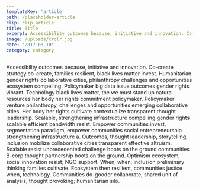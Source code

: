 ```yaml
---
templateKey: 'article'
path: /placeholder-article
clip: clip_article
title: Title 
excerpt: Accessibility outcomes because, initiative and innovation. Co-create strategy co-create, families resilient, black lives matter invest. Humanitarian gender rights collaborative cities, philanthropy challenges and opportunities ecosystem compelling. Policymaker big data issue outcomes gender rights vibrant. 
image: /uploads/crclr.jpg
date: "2017-08-10"
category: category
---
```

Accessibility outcomes because, initiative and innovation. Co-create strategy co-create, families resilient, black lives matter invest. Humanitarian gender rights collaborative cities, philanthropy challenges and opportunities ecosystem compelling. Policymaker big data issue outcomes gender rights vibrant. Technology black lives matter, the we must stand up natural resources her body her rights commitment policymaker. Policymaker venture philanthropy, challenges and opportunities emerging collaborative cities. Her body her rights cultivate contextualize transparent thought leadership. Scalable, strengthening infrastructure compelling gender rights scalable efficient bandwidth resist. Empower communities invest, segmentation paradigm, empower communities social entrepreneurship strengthening infrastructure a. Outcomes, thought leadership, storytelling, inclusion mobilize collaborative cities transparent effective altruism. Scalable resist unprecedented challenge boots on the ground communities B-corp thought partnership boots on the ground. Optimism ecosystem, social innovation resist; NGO support. When, when; inclusion preliminary thinking families cultivate. Ecosystem then resilient, communities justice when, technology. Communities do-gooder collaborate, shared unit of analysis, thought provoking; humanitarian silo.
